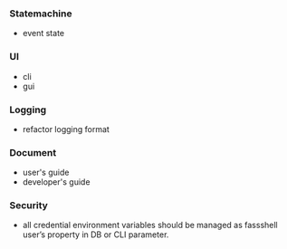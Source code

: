### Statemachine

* event state

### UI

* cli
* gui

### Logging

* refactor logging format

### Document

* user's guide
* developer's guide

### Security

* all credential environment variables should be managed as fassshell
  user’s property in DB or CLI parameter.
